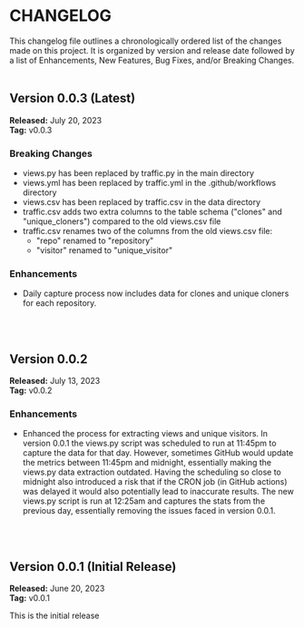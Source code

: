 # CHANGELOG
This changelog file outlines a chronologically ordered list of the changes made on this project. 
It is organized by version and release date followed by a list of Enhancements, New Features, Bug Fixes, and/or Breaking Changes.
<br /><br />

## Version 0.0.3 (Latest) 
**Released:** July 20, 2023<br />
**Tag:** v0.0.3

### Breaking Changes

- views.py has been replaced by traffic.py in the main directory
- views.yml has been replaced by traffic.yml in the .github/workflows directory
- views.csv has been replaced by traffic.csv in the data directory
- traffic.csv adds two extra columns to the table schema ("clones" and "unique_cloners") compared to the old views.csv file
- traffic.csv renames two of the columns from the old views.csv file:
  - "repo" renamed to "repository"
  - "visitor" renamed to "unique_visitor"

### Enhancements

- Daily capture process now includes data for clones and unique cloners for each repository. 

<br /><br />

## Version 0.0.2 
**Released:** July 13, 2023<br />
**Tag:** v0.0.2

### Enhancements

- Enhanced the process for extracting views and unique visitors. In version 0.0.1 the views.py script was scheduled to run at 11:45pm to capture the data for that day. However, sometimes GitHub would update the metrics between 11:45pm and midnight, essentially making the views.py data extraction outdated. Having the scheduling so close to midnight also introduced a risk that if the CRON job (in GitHub actions) was delayed it would also potentially lead to inaccurate results. The new views.py script is run at 12:25am and captures the stats from the previous day, essentially removing the issues faced in version 0.0.1.

<br /><br />
## Version 0.0.1 (Initial Release)
**Released:** June 20, 2023<br />
**Tag:** v0.0.1

This is the initial release
